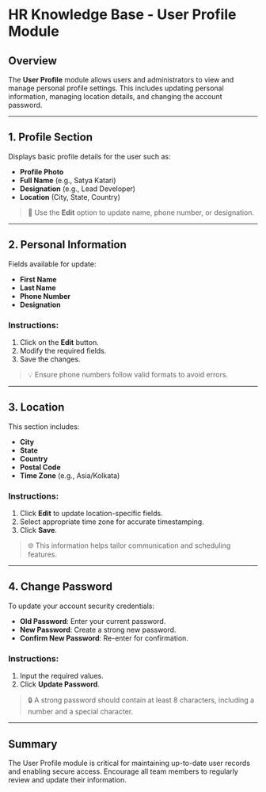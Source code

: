 
# HR Knowledge Base - User Profile Module

## Overview

The **User Profile** module allows users and administrators to view and manage personal profile settings. This includes updating personal information, managing location details, and changing the account password.

---

## 1. Profile Section

Displays basic profile details for the user such as:

- **Profile Photo**
- **Full Name** (e.g., Satya Katari)
- **Designation** (e.g., Lead Developer)
- **Location** (City, State, Country)

> 🔧 Use the **Edit** option to update name, phone number, or designation.

---

## 2. Personal Information

Fields available for update:

- **First Name**
- **Last Name**
- **Phone Number**
- **Designation**

### Instructions:

1. Click on the **Edit** button.
2. Modify the required fields.
3. Save the changes.

> 💡 Ensure phone numbers follow valid formats to avoid errors.

---

## 3. Location

This section includes:

- **City**
- **State**
- **Country**
- **Postal Code**
- **Time Zone** (e.g., Asia/Kolkata)

### Instructions:

1. Click **Edit** to update location-specific fields.
2. Select appropriate time zone for accurate timestamping.
3. Click **Save**.

> 🌐 This information helps tailor communication and scheduling features.

---

## 4. Change Password

To update your account security credentials:

- **Old Password**: Enter your current password.
- **New Password**: Create a strong new password.
- **Confirm New Password**: Re-enter for confirmation.

### Instructions:

1. Input the required values.
2. Click **Update Password**.

> 🔒 A strong password should contain at least 8 characters, including a number and a special character.

---

## Summary

The User Profile module is critical for maintaining up-to-date user records and enabling secure access. Encourage all team members to regularly review and update their information.

